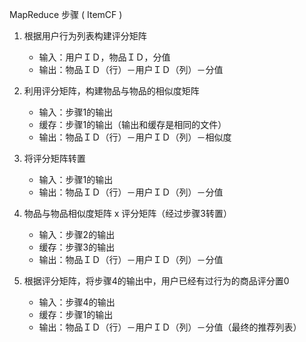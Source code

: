 MapReduce 步骤 ( ItemCF )

 1. 根据用户行为列表构建评分矩阵
    + 输入：用户ＩＤ，物品ＩＤ，分值
    + 输出：物品ＩＤ（行）－用户ＩＤ（列）－分值
    
 2. 利用评分矩阵，构建物品与物品的相似度矩阵
    + 输入：步骤1的输出
    + 缓存：步骤1的输出（输出和缓存是相同的文件）
    + 输出：物品ＩＤ（行）－用户ＩＤ（列）－相似度
    
 3. 将评分矩阵转置
    + 输入：步骤1的输出
    + 输出：物品ＩＤ（行）－用户ＩＤ（列）－分值
    
 4. 物品与物品相似度矩阵 x 评分矩阵（经过步骤3转置）
    + 输入：步骤2的输出
    + 缓存：步骤3的输出
    + 输出：物品ＩＤ（行）－用户ＩＤ（列）－分值
    
 5. 根据评分矩阵，将步骤4的输出中，用户已经有过行为的商品评分置0
    + 输入：步骤4的输出
    + 缓存：步骤1的输出
    + 输出：物品ＩＤ（行）－用户ＩＤ（列）－分值（最终的推荐列表）